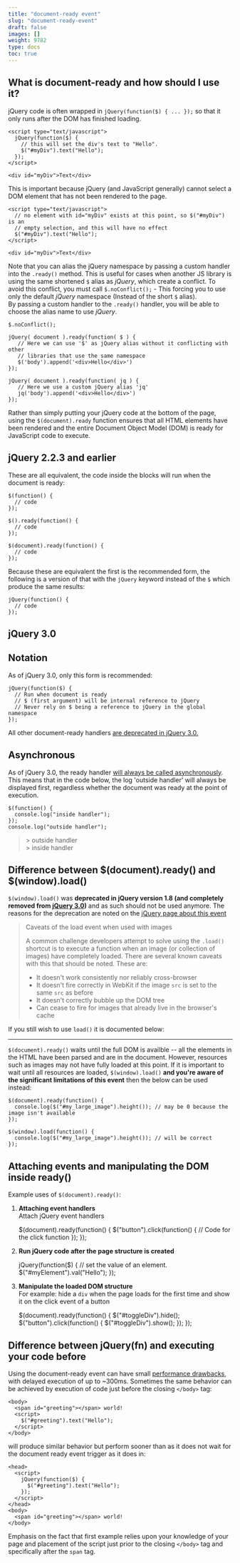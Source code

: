 ```yaml
---
title: "document-ready event"
slug: "document-ready-event"
draft: false
images: []
weight: 9782
type: docs
toc: true
---
```


## What is document-ready and how should I use it?
jQuery code is often wrapped in `jQuery(function($) { ... });` so that it only runs after the DOM has finished loading. 

    <script type="text/javascript"> 
      jQuery(function($) {
        // this will set the div's text to "Hello".
        $("#myDiv").text("Hello");
      });
    </script>

    <div id="myDiv">Text</div>

This is important because jQuery (and JavaScript generally) cannot select a DOM element that has not been rendered to the page.

    <script type="text/javascript">
      // no element with id="myDiv" exists at this point, so $("#myDiv") is an
      // empty selection, and this will have no effect
      $("#myDiv").text("Hello");
    </script>

    <div id="myDiv">Text</div>

Note that you can alias the jQuery namespace by passing a custom handler into the `.ready()` method. This is useful for cases when another JS library is using the same shortened `$` alias as  _jQuery_, which create a conflict. 
To avoid this conflict, you must call `$.noConflict();` - This forcing you to use only the default _jQuery_ namespace (Instead of the short `$` alias).  
By passing a custom handler to the `.ready()` handler, you will be able to choose the alias name to use _jQuery_. 

    $.noConflict();

    jQuery( document ).ready(function( $ ) {
       // Here we can use '$' as jQuery alias without it conflicting with other 
       // libraries that use the same namespace 
       $('body').append('<div>Hello</div>')
    });

    jQuery( document ).ready(function( jq ) {
       // Here we use a custom jQuery alias 'jq' 
       jq('body').append('<div>Hello</div>')
    });

Rather than simply putting your jQuery code at the bottom of the page, using the `$(document).ready` function ensures that all HTML elements have been rendered and the entire Document Object Model (DOM) is ready for JavaScript code to execute.

## jQuery 2.2.3 and earlier
These are all equivalent, the code inside the blocks will run when the document is ready:

    $(function() {
      // code
    });
    
    $().ready(function() {
      // code
    });
    
    $(document).ready(function() {
      // code
    });

Because these are equivalent the first is the recommended form, the following is a version of that with the `jQuery` keyword instead of the `$` which produce the same results:

    jQuery(function() {
      // code
    });

    

## jQuery 3.0
## Notation ##

As of jQuery 3.0, only this form is recommended:

    jQuery(function($) {
      // Run when document is ready
      // $ (first argument) will be internal reference to jQuery
      // Never rely on $ being a reference to jQuery in the global namespace
    });

All other document-ready handlers [are deprecated in jQuery 3.0.][1]

## Asynchronous ##

As of jQuery 3.0, the ready handler [will always be called asynchronously][2]. This means that in the code below, the log 'outside handler' will always be displayed first, regardless whether the document was ready at the point of execution.

    $(function() {
      console.log("inside handler");
    });
    console.log("outside handler");

> \> outside handler  
> \> inside handler

  [1]: https://jquery.com/upgrade-guide/3.0/#deprecated-document-ready-handlers-other-than-jquery-function
  [2]: https://jquery.com/upgrade-guide/3.0/#breaking-change-document-ready-handlers-are-now-asynchronous

## Difference between $(document).ready() and $(window).load()
`$(window).load()` was **deprecated in jQuery version 1.8 (and completely removed from [jQuery 3.0][1])** and as such should not be used anymore. The reasons for the deprecation are noted on the [jQuery page about this event](http://api.jquery.com/load-event/)

> Caveats of the load event when used with images
>
> A common challenge developers attempt to solve using the `.load()` shortcut is to execute a function when an image (or collection of images) have completely loaded. There are several known caveats with this that should be noted. These are:
> - It doesn't work consistently nor reliably cross-browser
> - It doesn't fire correctly in WebKit if the image `src` is set to the same `src` as before
> - It doesn't correctly bubble up the DOM tree
> - Can cease to fire for images that already live in the browser's cache

If you still wish to use `load()` it is documented below:

----------

`$(document).ready()` waits until the full DOM is availble -- all the elements in the HTML have been parsed and are in the document. However, resources such as images may not have fully loaded at this point. If it is important to wait until all resources are loaded, `$(window).load()` **and you're aware of the significant limitations of this event** then the below can be used instead:

    $(document).ready(function() {
      console.log($("#my_large_image").height()); // may be 0 because the image isn't available
    });

    $(window).load(function() {
      console.log($("#my_large_image").height()); // will be correct
    });


  [1]: https://jquery.com/upgrade-guide/3.0/#breaking-change-load-unload-and-error-removed

## Attaching events and manipulating the DOM inside ready()

Example uses of `$(document).ready()`:

1. **Attaching event handlers**  
Attach jQuery event handlers


    $(document).ready(function() {
      $("button").click(function() {
        // Code for the click function
      });
    });

2.  **Run jQuery code after the page structure is created**


    jQuery(function($) {
    // set the value of an element.
       $("#myElement").val("Hello");
    });

3. **Manipulate the loaded DOM structure**  
For example: hide a `div` when the page loads for the first time
and show it on the click event of a button 


    $(document).ready(function() {
      $("#toggleDiv").hide();
      $("button").click(function() {
        $("#toggleDiv").show();
      });
    });


## Difference between jQuery(fn) and executing your code before </body>
Using the document-ready event can have small [performance drawbacks][1], with delayed execution of up to ~300ms. Sometimes the same behavior can be achieved by execution of code just before the closing `</body>` tag:

    <body>
      <span id="greeting"></span> world!
      <script>
        $("#greeting").text("Hello");
      </script>
    </body>

will produce similar behavior but perform sooner than as it does not wait for the document ready event trigger as it does in:

    <head>
      <script>
        jQuery(function($) {
          $("#greeting").text("Hello");
        });
      </script>
    </head>
    <body>
      <span id="greeting"></span> world!
    </body>

Emphasis on the fact that first example relies upon your knowledge of your page and placement of the script just prior to the closing `</body>` tag and specifically after the `span` tag.

  [1]: http://stackoverflow.com/q/9557846/938297

